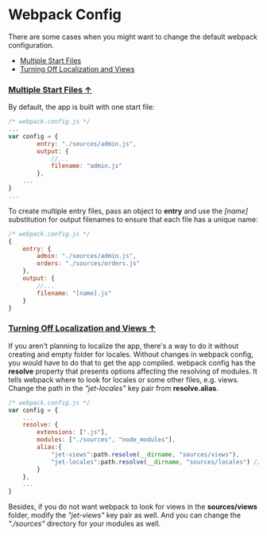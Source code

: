 # <span id="contents">Webpack Config</span>

There are some cases when you might want to change the default webpack configuration.

- [Multiple Start Files](#multiple_start)
- [Turning Off Localization and Views](#turn_off)

### [<span id="multiple_start">Multiple Start Files &uarr;</span>](#contents)

By default, the app is built with one start file:

```js
/* webpack.config.js */
...
var config = {
		entry: "./sources/admin.js",
		output: {
			//...
			filename: "admin.js"
		},
    ...
}
...
```

To create multiple entry files, pass an object to **entry** and use the *[name]* substitution for output filenames to ensure that each file has a unique name:

```js
/* webpack.config.js */
{
    entry: {
        admin: "./sources/admin.js",
        orders: "./sources/orders.js"
    },
    output: {
        //...
        filename: "[name].js"
    }
}
```

### [<span id="turn_off">Turning Off Localization and Views &uarr;</span>](#contents)

If you aren't planning to localize the app, there's a way to do it without creating and empty folder for locales. Without changes in webpack config, you would have to do that to get the app compiled. webpack config has the **resolve** property that presents options affecting the resolving of modules. It tells webpack where to look for locales or some other files, e.g. views. Change the path in the *"jet-locales"* key pair from **resolve.alias**.

```js
/* webpack.config.js */
var config = {
    ...
    resolve: {
        extensions: [".js"],
        modules: ["./sources", "node_modules"],
        alias:{
            "jet-views":path.resolve(__dirname, "sources/views"),
            "jet-locales":path.resolve(__dirname, "sources/locales") //change me
        }
    },
    ...
}
```

Besides, if you do not want webpack to look for views in the **sources/views** folder, modify the *"jet-views"* key pair as well. And you can change the *"./sources"* directory for your modules as well.